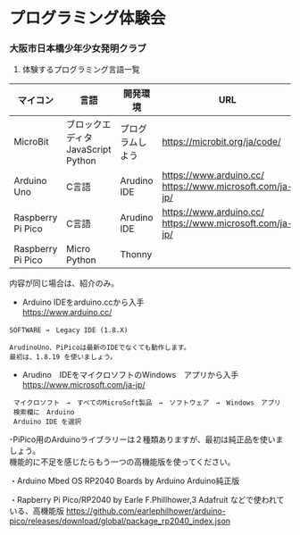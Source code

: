 # プログラミング体験会
### 大阪市日本橋少年少女発明クラブ

1) 体験するプログラミング言語一覧


|マイコン|言語|開発環境|URL|
|------|--------|---|-|
|MicroBit|ブロックエディタ<br>JavaScript<br>Python|プログラムしよう|<https://microbit.org/ja/code/>|
|Arduino Uno|C言語|Arudino IDE| <https://www.arduino.cc/><br><https://www.microsoft.com/ja-jp/> |
|Raspberry Pi Pico |C言語|Arudino IDE|<https://www.arduino.cc/><br><https://www.microsoft.com/ja-jp/> |
|Raspberry Pi Pico |Micro Python|Thonny|

内容が同じ場合は、紹介のみ。


- Arduino IDEをarduino.ccから入手<br><https://www.arduino.cc/>
```
SOFTWARE →　Legacy IDE (1.8.X)

ArudinoUno、PiPicoは最新のIDEでなくても動作します。
最初は、1.8.19 を使いましょう。

```

- Arudino　IDEをマイクロソフトのWindows　アプリから入手<br><https://www.microsoft.com/ja-jp/>
```
 マイクロソフト　→　すべてのMicroSoft製品　→　ソフトウェア　→　Windows　アプリ
 検索欄に　Arduino
 Arduino IDE を選択
```

-PiPico用のArduinoライブラリーは２種類ありますが、最初は純正品を使いましょう。<br>機能的に不足を感じたらもう一つの高機能版を使ってください。

・Arduino Mbed OS RP2040 Boards by Arduino
 Arduino純正版

・Rapberry Pi Pico/RP2040 by Earle F.Phillhower,3
 Adafruit などで使われている、高機能版
 https://github.com/earlephilhower/arduino-pico/releases/download/global/package_rp2040_index.json


